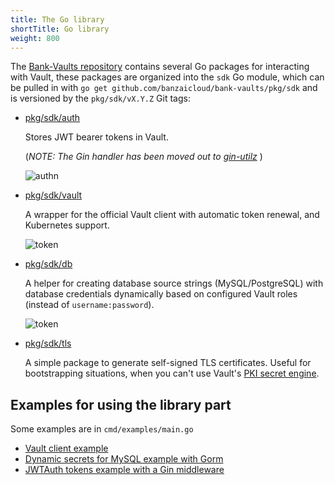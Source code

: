 ```yaml
---
title: The Go library
shortTitle: Go library
weight: 800
---
```


The [Bank-Vaults repository](https://github.com/banzaicloud/bank-vaults/) contains several Go packages for interacting with Vault, these packages are organized into the `sdk` Go module, which can be pulled in with `go get github.com/banzaicloud/bank-vaults/pkg/sdk` and is versioned by the `pkg/sdk/vX.Y.Z` Git tags:

- [pkg/sdk/auth](https://github.com/banzaicloud/bank-vaults/tree/master/pkg/sdk/auth)

    Stores JWT bearer tokens in Vault.

    (*NOTE: The Gin handler has been moved out to [gin-utilz](https://github.com/banzaicloud/gin-utilz/tree/master/auth)* )

    ![authn](images/authn-vault-flow.png)

- [pkg/sdk/vault](https://github.com/banzaicloud/bank-vaults/tree/master/pkg/sdk/vault)

    A wrapper for the official Vault client with automatic token renewal, and Kubernetes support.

    ![token](images/token-request-vault-flow.png)

- [pkg/sdk/db](https://github.com/banzaicloud/bank-vaults/tree/master/pkg/sdk/db)

    A helper for creating database source strings (MySQL/PostgreSQL) with database credentials dynamically based on configured Vault roles (instead of `username:password`).

    ![token](images/vault-mySQL.gif)

- [pkg/sdk/tls](https://github.com/banzaicloud/bank-vaults/tree/master/pkg/sdk/tls)

    A simple package to generate self-signed TLS certificates. Useful for bootstrapping situations, when you can't use Vault's [PKI secret engine](https://www.vaultproject.io/docs/secrets/pki/index.html).

## Examples for using the library part

Some examples are in `cmd/examples/main.go`

- [Vault client example](https://github.com/banzaicloud/bank-vaults/blob/master/cmd/examples/main.go#L17)
- [Dynamic secrets for MySQL example with Gorm](https://github.com/banzaicloud/bank-vaults/blob/master/cmd/examples/main.go#L45)
- [JWTAuth tokens example with a Gin middleware](https://github.com/banzaicloud/bank-vaults/blob/master/cmd/examples/main.go#L53)
